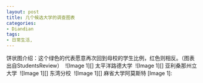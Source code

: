 ```yaml
---
layout: post
title: 几个候选大学的调查图表
categories:
- Diandian
tags:
- 日常生活, 
---
```

饼状图介绍：这个绿色的代表愿意再次回到母校的学生比例，红色则相反。（图表出自StudentsReview）  !\[Image 1\]\[\] 太平洋路德大学  !\[Image 1\]\[\] 亚利桑那州立大学  !\[Image 1\]\[\] 东湾分校  !\[Image 1\]\[\] 麻省大学阿莫斯特 \[Image 1\]: